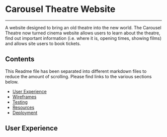 # Carousel Theatre Website
---
A website designed to bring an old theatre into the new world. The Carousel Theatre now turned cinema website allows users to learn about the theatre, find out important information (i.e. where it is, opening times, showing films) and allows site users to book tickets.

## Contents
This Readme file has been separated into different markdown files to reduce the amount of scrolling. Please find links to the various sections below. 
- [User Experience](README.md)
- [Wireframes](wireframes.md)
- [Testing](testing.md)
- [Resources](resources.md)
- [Deployment]()

## User Experience